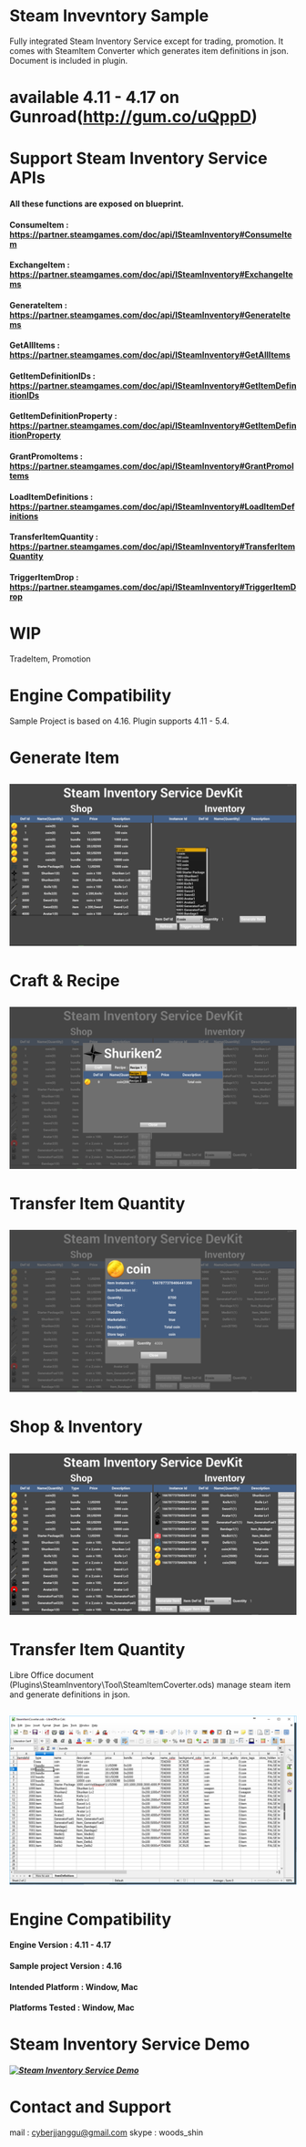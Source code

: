 # Steam Invevntory Sample
Fully integrated Steam Inventory Service except for trading, promotion. It comes with SteamItem Converter which generates item definitions in json. Document is included in plugin.

# available 4.11 - 4.17 on Gunroad(http://gum.co/uQppD)

# Support Steam Inventory Service APIs
#### All these functions are exposed on blueprint.
#### ConsumeItem : https://partner.steamgames.com/doc/api/ISteamInventory#ConsumeItem
#### ExchangeItem : https://partner.steamgames.com/doc/api/ISteamInventory#ExchangeItems
#### GenerateItem : https://partner.steamgames.com/doc/api/ISteamInventory#GenerateItems
#### GetAllItems : https://partner.steamgames.com/doc/api/ISteamInventory#GetAllItems
#### GetItemDefinitionIDs : https://partner.steamgames.com/doc/api/ISteamInventory#GetItemDefinitionIDs
#### GetItemDefinitionProperty : https://partner.steamgames.com/doc/api/ISteamInventory#GetItemDefinitionProperty
#### GrantPromoItems : https://partner.steamgames.com/doc/api/ISteamInventory#GrantPromoItems
#### LoadItemDefinitions : https://partner.steamgames.com/doc/api/ISteamInventory#LoadItemDefinitions
#### TransferItemQuantity : https://partner.steamgames.com/doc/api/ISteamInventory#TransferItemQuantity
#### TriggerItemDrop : https://partner.steamgames.com/doc/api/ISteamInventory#TriggerItemDrop

# WIP
TradeItem, Promotion

# Engine Compatibility
Sample Project is based on 4.16. Plugin supports 4.11 - 5.4.

# Generate Item
## ![alt text](https://github.com/woodsshin/SteamInvevntorySample/blob/master/ScreenShot/SteamInventoryPlugin_screenshot_01.png)

# Craft & Recipe 
## ![alt text](https://github.com/woodsshin/SteamInvevntorySample/blob/master/ScreenShot/SteamInventoryPlugin_screenshot_02.png)

# Transfer Item Quantity
## ![alt text](https://github.com/woodsshin/SteamInvevntorySample/blob/master/ScreenShot/SteamInventoryPlugin_screenshot_03.png)

# Shop & Inventory
## ![alt text](https://github.com/woodsshin/SteamInvevntorySample/blob/master/ScreenShot/SteamInventoryPlugin_screenshot_04.png)

# Transfer Item Quantity
Libre Office document (Plugins\SteamInventory\Tool\SteamItemCoverter.ods)
manage steam item and generate definitions in json.
## ![alt text](https://github.com/woodsshin/SteamInvevntorySample/blob/master/ScreenShot/itemtool.png)

# Engine Compatibility
#### Engine Version : 4.11 - 4.17
#### Sample project Version : 4.16 
#### Intended Platform : Window, Mac
#### Platforms Tested : Window, Mac
 
# Steam Inventory Service Demo
##### [![Steam Inventory Service Demo](https://i.ytimg.com/vi/nwqNZ6ro6Zo/hqdefault.jpg)](https://youtu.be/nwqNZ6ro6Zo) 

# Contact and Support
mail : cyberjjanggu@gmail.com
skype : woods_shin

